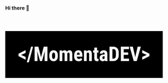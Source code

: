 ### Hi there 👋

<p
    style="
      color: whitesmoke;
      background-color: black;
      font-size: 64px;
      font-weight: 700;
      font-family: 'Roboto Condensed';
      display: flex;
      align-items: center;
      justify-content: center;
      height: 150px;
    "
>
   <strong>&lt/MomentaDEV&gt</strong>
</p>

<!--
**MomenGit/MomenGit** is a ✨ _special_ ✨ repository because its `README.md` (this file) appears on your GitHub profile.

Here are some ideas to get you started:

- 🔭 I’m currently working on ...
- 🌱 I’m currently learning ...
- 👯 I’m looking to collaborate on ...
- 🤔 I’m looking for help with ...
- 💬 Ask me about ...
- 📫 How to reach me: ...
- 😄 Pronouns: ...
- ⚡ Fun fact: ...
-->
